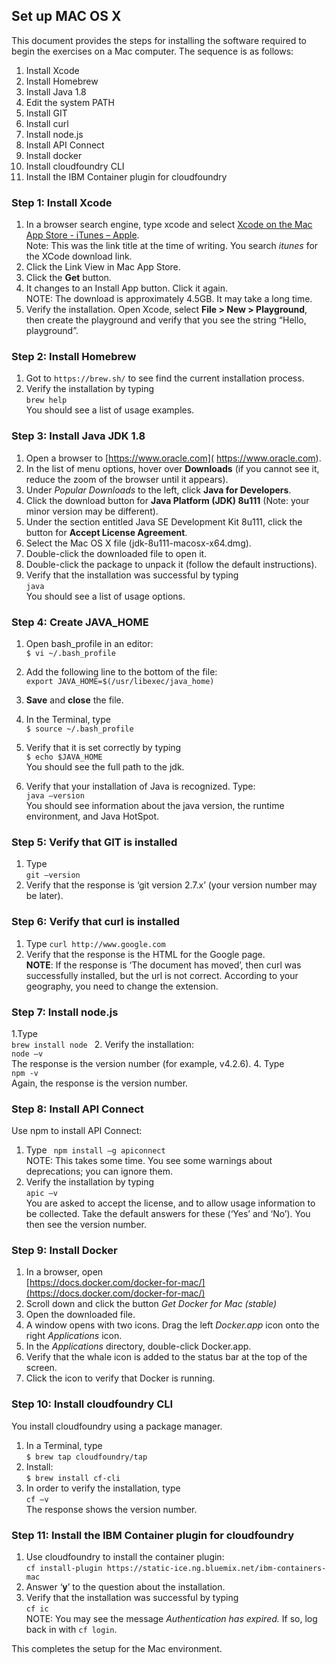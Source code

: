 ## Set up MAC OS X
This document provides the steps for installing the software required to begin the exercises on a Mac computer. The sequence is as follows:  
1. Install Xcode  
2. Install Homebrew  
3. Install Java 1.8  
4. Edit the system PATH  
5. Install GIT  
6. Install curl  
7. Install node.js  
8. Install API Connect  
9. Install docker  
10. Install cloudfoundry CLI  
11. Install the IBM Container plugin for cloudfoundry  

### Step 1: Install Xcode
1.	In a browser search engine, type xcode and select [Xcode on the Mac App Store - iTunes – Apple]( https://itunes.apple.com/ca/app/xcode/id497799835?mt=12).  
Note: This was the link title at the time of writing. You search *itunes* for the XCode download link.  
2. Click the Link View in Mac App Store.
3. Click the **Get** button.
4. It changes to an Install App button. Click it again.  
NOTE: The download is approximately 4.5GB. It may take a long time.
5. Verify the installation. Open Xcode, select **File > New > Playground**, then create the playground and verify that you see the string “Hello, playground”.

### Step 2: Install Homebrew
1. Got to `https://brew.sh/` to see find the current installation process.
2. Verify the installation by typing  
`brew help`  
You should see a list of usage examples.

### Step 3: Install Java JDK 1.8
1. Open a browser to [https://www.oracle.com]( https://www.oracle.com).  
2. In the list of menu options, hover over **Downloads** (if you cannot see it, reduce the zoom of the browser until it appears).  
3. Under *Popular Downloads* to the left, click **Java for Developers**.  
4. Click the download button for **Java Platform (JDK) 8u111** (Note: your minor version may be different).  
5. Under the section entitled Java SE Development Kit 8u111, click the button for **Accept License Agreement**.  
6. Select the Mac OS X file (jdk-8u111-macosx-x64.dmg).  
7. Double-click the downloaded file to open it.
8. Double-click the package to unpack it (follow the default instructions).
9. Verify that the installation was successful by typing  
`java`  
You should see a list of usage options.

### Step 4: Create JAVA_HOME
1. Open bash_profile in an editor:  
`$ vi ~/.bash_profile`
2. Add the following line to the bottom of the file:  
`export JAVA_HOME=$(/usr/libexec/java_home)`

3. **Save** and **close** the file.  
4. In the Terminal, type  
`$ source ~/.bash_profile`
5. Verify that it is set correctly by typing  
`$ echo $JAVA_HOME`  
You should see the full path to the jdk.
6. Verify that your installation of Java is recognized. Type:  
`java –version`  
You should see information about the java version, the runtime environment, and Java HotSpot.

### Step 5: Verify that GIT is installed
1. Type  
`git –version`
2. Verify that the response is ‘git version 2.7.x’ (your version number may be later).

### Step 6: Verify that curl is installed
1. Type
`curl http://www.google.com`
2. Verify that the response is the HTML for the Google page.  
**NOTE**: If the response is ‘The document has moved’, then curl was successfully installed, but the url is not correct. According to your geography, you need to change the extension.

### Step 7: Install node.js
1.Type  
	`brew install node `
2. Verify the installation:  
`node –v`  
The response is the version number (for example, v4.2.6).
4. Type  
`npm -v`  
Again, the response is the version number.

### Step 8: Install API Connect
Use npm to install API Connect:  
1. Type ` npm install –g apiconnect`  
NOTE: This takes some time. You see some warnings about deprecations; you can ignore them.
2. Verify the installation by typing  
`apic –v`  
You are asked to accept the license, and to allow usage information to be collected. Take the default answers for these (‘Yes’ and ‘No’). You then see the version number.

### Step 9: Install Docker
1. In a browser, open   
[https://docs.docker.com/docker-for-mac/](https://docs.docker.com/docker-for-mac/)
2. Scroll down and click the button *Get Docker for Mac (stable)*
3. Open the downloaded file.
4. A window opens with two icons. Drag the left *Docker.app* icon onto the right *Applications* icon.
5. In the *Applications* directory, double-click Docker.app.
6. Verify that the whale icon is added to the status bar at the top of the screen.
7. Click the icon to verify that Docker is running.

### Step 10: Install cloudfoundry CLI
You install cloudfoundry using a package manager.
1. In a Terminal, type  
`$ brew tap cloudfoundry/tap`
2. Install:  
`$ brew install cf-cli`
3. In order to verify the installation, type  
`cf –v`  
The response shows the version number.

### Step 11: Install the IBM Container plugin for cloudfoundry
1. Use cloudfoundry to install the container plugin:  
`cf install-plugin https://static-ice.ng.bluemix.net/ibm-containers-mac`
2. Answer ‘**y**’ to the question about the installation.
3. Verify that the installation was successful by typing  
`cf ic`  
NOTE: You may see the message *Authentication has expired.* If so, log back in with `cf login`.

This completes the setup for the Mac environment.
